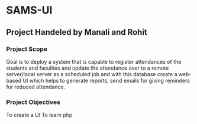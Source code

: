 # SAMS-UI 
## Project Handeled by Manali and Rohit
### Project Scope
Goal is to deploy a system that is capable to register attendances of the
students and faculties and update the attendance over to a remote server/local
server as a scheduled job and with this database create a web-based UI which
helps to generate reports, send emails for giving reminders for reduced
attendance.
### Project Objectives
To create a UI
To learn php

